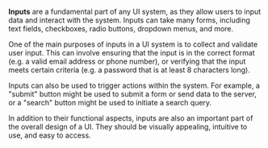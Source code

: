 **Inputs** are a fundamental part of any UI system, as they allow users to input data and interact with the system. Inputs can take many forms, including text fields, checkboxes, radio buttons, dropdown menus, and more.

One of the main purposes of inputs in a UI system is to collect and validate user input. This can involve ensuring that the input is in the correct format (e.g. a valid email address or phone number), or verifying that the input meets certain criteria (e.g. a password that is at least 8 characters long).

Inputs can also be used to trigger actions within the system. For example, a "submit" button might be used to submit a form or send data to the server, or a "search" button might be used to initiate a search query.

In addition to their functional aspects, inputs are also an important part of the overall design of a UI. They should be visually appealing, intuitive to use, and easy to access.
